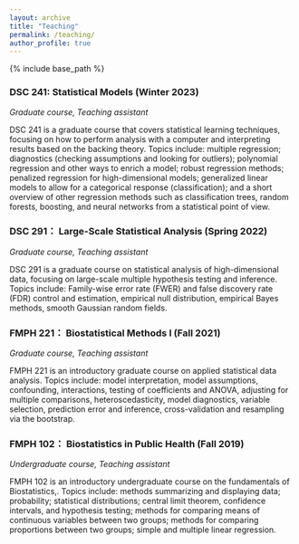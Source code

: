 ```yaml
---
layout: archive
title: "Teaching"
permalink: /teaching/
author_profile: true
---
```


{% include base_path %}


### DSC 241: Statistical Models (Winter 2023)
*Graduate course, Teaching assistant*

DSC 241 is a graduate course that covers statistical learning techniques, focusing on how to perform analysis with a computer and interpreting results based on the backing theory. Topics include: multiple regression; diagnostics (checking assumptions and looking for outliers); polynomial regression and other ways to enrich a model; robust regression methods; penalized regression for high-dimensional models; generalized linear models to allow for a categorical response (classification); and a short overview of other regression methods such as classification trees, random forests, boosting, and neural networks from a statistical point of view.

### DSC 291： Large-Scale Statistical Analysis (Spring 2022)
*Graduate course, Teaching assistant*

DSC 291 is a graduate course on statistical analysis of high-dimensional data, focusing on large-scale multiple hypothesis testing and inference. Topics include: Family-wise error rate (FWER) and false discovery rate (FDR) control and estimation, empirical null distribution, empirical Bayes methods, smooth Gaussian random fields.

### FMPH 221： Biostatistical Methods I (Fall 2021)
*Graduate course, Teaching assistant*

FMPH 221 is an introductory graduate course on applied statistical data analysis. Topics include: model interpretation, model assumptions, confounding, interactions, testing of coefficients and ANOVA, adjusting for multiple comparisons, heteroscedasticity, model diagnostics, variable selection, prediction 
error and inference, cross-validation and resampling via the bootstrap. 

### FMPH 102： Biostatistics in Public Health (Fall 2019)
*Undergraduate course, Teaching assistant*

FMPH 102 is an introductory undergraduate course on the fundamentals of Biostatistics,. Topics include: methods summarizing and displaying data; probability; statistical distributions; central limit theorem, confidence intervals, and hypothesis testing; methods for comparing means of continuous variables between two groups; methods for comparing proportions between two groups; simple and multiple linear regression.  